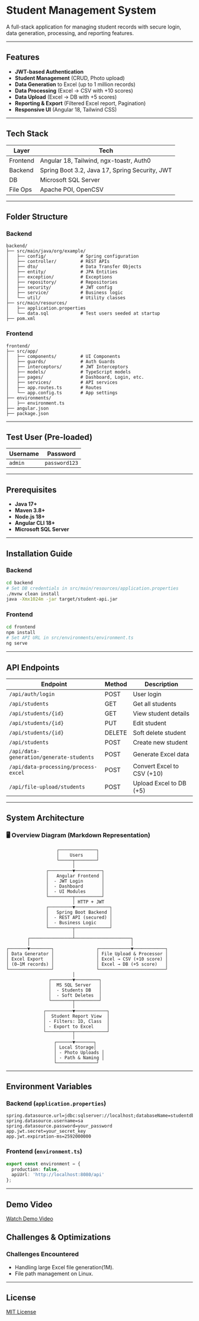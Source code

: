 # Student Management System

A full-stack application for managing student records with secure login, data generation, processing, and reporting features.

---

## Features

- **JWT-based Authentication**  
- **Student Management** (CRUD, Photo upload)  
- **Data Generation** to Excel (up to 1 million records)  
- **Data Processing** (Excel → CSV with +10 scores)  
- **Data Upload** (Excel → DB with +5 scores)  
- **Reporting & Export** (Filtered Excel report, Pagination)  
- **Responsive UI** (Angular 18, Tailwind CSS)

---

## Tech Stack

| Layer     | Tech                                     |
|-----------|------------------------------------------|
| Frontend  | Angular 18, Tailwind, ngx-toastr, Auth0  |
| Backend   | Spring Boot 3.2, Java 17, Spring Security, JWT |
| DB        | Microsoft SQL Server                     |
| File Ops  | Apache POI, OpenCSV                      |

---

## Folder Structure

### Backend

```
backend/
├── src/main/java/org/example/
│   ├── config/             # Spring configuration
│   ├── controller/         # REST APIs
│   ├── dto/                # Data Transfer Objects
│   ├── entity/             # JPA Entities
│   ├── exception/          # Exceptions
│   ├── repository/         # Repositories
│   ├── security/           # JWT config
│   ├── service/            # Business logic
│   └── util/               # Utility classes
├── src/main/resources/
│   ├── application.properties
│   └── data.sql            # Test users seeded at startup
├── pom.xml
```

### Frontend

```
frontend/
├── src/app/
│   ├── components/         # UI Components
│   ├── guards/             # Auth Guards
│   ├── interceptors/       # JWT Interceptors
│   ├── models/             # TypeScript models
│   ├── pages/              # Dashboard, Login, etc.
│   ├── services/           # API services
│   ├── app.routes.ts       # Routes
│   └── app.config.ts       # App settings
├── environments/
│   ├── environment.ts
├── angular.json
├── package.json
```

---

## Test User (Pre-loaded)

| Username | Password      |
|----------|---------------|
| `admin`  | `password123` |

---

## Prerequisites

- **Java 17+**
- **Maven 3.8+**
- **Node.js 18+**
- **Angular CLI 18+**
- **Microsoft SQL Server**

---

## Installation Guide

### Backend

```bash
cd backend
# Set DB credentials in src/main/resources/application.properties
./mvnw clean install
java -Xmx1024m -jar target/student-api.jar
```

### Frontend

```bash
cd frontend
npm install
# Set API URL in src/environments/environment.ts
ng serve
```

---

## API Endpoints

| Endpoint                                 | Method | Description                    |
|------------------------------------------|--------|--------------------------------|
| `/api/auth/login`                        | POST   | User login                     |
| `/api/students`                          | GET    | Get all students               |
| `/api/students/{id}`                     | GET    | View student details           |
| `/api/students/{id}`                     | PUT    | Edit student                   |
| `/api/students/{id}`                     | DELETE | Soft delete student            |
| `/api/students`                          | POST   | Create new student             |
| `/api/data-generation/generate-students`| POST   | Generate Excel data            |
| `/api/data-processing/process-excel`    | POST   | Convert Excel to CSV (+10)     |
| `/api/file-upload/students`             | POST   | Upload Excel to DB (+5)        |

---

## System Architecture

### 🖥️ Overview Diagram (Markdown Representation)

```
                   ┌──────────────┐
                   │    Users     │
                   └─────┬────────┘
                         │
               ┌─────────▼──────────┐
               │   Angular Frontend │
               │  - JWT Login       │
               │  - Dashboard       │
               │  - UI Modules      │
               └─────────┬──────────┘
                         │ HTTP + JWT
               ┌─────────▼─────────────┐
               │   Spring Boot Backend │
               │  - REST API (secured) │
               │  - Business Logic     │
               └─────────┬─────────────┘
                         │
        ┌────────────────┴─────────────────────┐
        │                                      │
┌───────▼────────┐                ┌────────────▼────────────┐
│ Data Generator │                │ File Upload & Processor │
│ Excel Export   │                │ Excel → CSV (+10 score) │
│ (0–1M records) │                │ Excel → DB (+5 score)   │
└────────────────┘                └─────────────────────────┘
                         │
                ┌────────▼─────────┐
                │  MS SQL Server   │
                │  - Students DB   │
                │  - Soft Deletes  │
                └────────┬─────────┘
                         │
              ┌──────────▼────────────┐
              │  Student Report View  │
              │ - Filters: ID, Class  │
              │ - Export to Excel     │
              └──────────┬────────────┘
                         │
                  ┌──────▼───────┐
                  │ Local Storage│
                  │ - Photo Uploads │
                  │ - Path & Naming │
                  └───────────────┘
```

---

## Environment Variables

### Backend (`application.properties`)

```
spring.datasource.url=jdbc:sqlserver://localhost;databaseName=studentdb
spring.datasource.username=sa
spring.datasource.password=your_password
app.jwt.secret=your_secret_key
app.jwt.expiration-ms=2592000000
```

### Frontend (`environment.ts`)

```ts
export const environment = {
  production: false,
  apiUrl: 'http://localhost:8080/api'
};
```

---

## Demo Video
[Watch Demo Video](assets/demo.webm)

## Challenges & Optimizations

### Challenges Encountered
- Handling large Excel file generation(1M).
- File path management on Linux.
---

## License

[MIT License](LICENSE)
